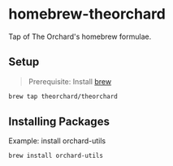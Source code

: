 # homebrew-theorchard

Tap of The Orchard's homebrew formulae.

## Setup

> Prerequisite: Install [brew](https://brew.sh/)

```sh
brew tap theorchard/theorchard
```

## Installing Packages

Example: install orchard-utils

```sh
brew install orchard-utils
```
